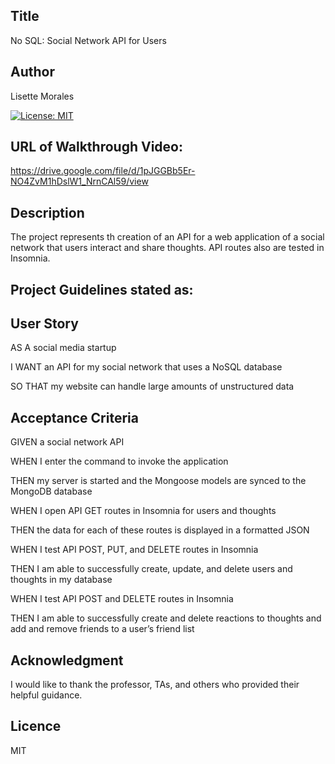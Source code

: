 ## Title
No SQL: Social Network API for Users

## Author
Lisette Morales 

[![License: MIT](https://img.shields.io/badge/License-MIT-yellow.svg)](https://opensource.org/licenses/MIT)

## URL of Walkthrough Video:
 https://drive.google.com/file/d/1pJGGBb5Er-NO4ZvM1hDslW1_NrnCAl59/view
 
## Description
The project represents th creation of an API for a web application of a social network that users interact and share thoughts. API routes also are tested in Insomnia.

## Project Guidelines stated as:

## User Story

AS A social media startup

I WANT an API for my social network that uses a NoSQL database

SO THAT my website can handle large amounts of unstructured data

## Acceptance Criteria

GIVEN a social network API

WHEN I enter the command to invoke the application

THEN my server is started and the Mongoose models are synced to the MongoDB database

WHEN I open API GET routes in Insomnia for users and thoughts

THEN the data for each of these routes is displayed in a formatted JSON

WHEN I test API POST, PUT, and DELETE routes in Insomnia

THEN I am able to successfully create, update, and delete users and thoughts in my database

WHEN I test API POST and DELETE routes in Insomnia

THEN I am able to successfully create and delete reactions to thoughts and add and remove friends to a user’s friend list

## Acknowledgment
I would like to thank the professor, TAs, and others who provided their helpful guidance.

## Licence
MIT